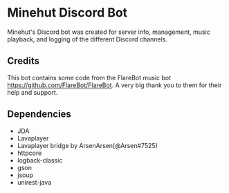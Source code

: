 # Minehut Discord Bot
Minehut's Discord bot was created for server info, management, music playback, and logging of the different Discord channels.

## Credits
This bot contains some code from the FlareBot music bot https://github.com/FlareBot/FlareBot. A very big thank you to them
for their help and support.

## Dependencies
- JDA
- Lavaplayer
- Lavaplayer bridge by ArsenArsen(@Arsen#7525)
- httpcore
- logback-classic
- gson
- jsoup
- unirest-java
